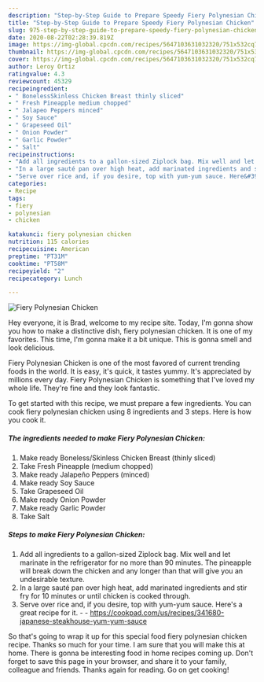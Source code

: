 ```yaml
---
description: "Step-by-Step Guide to Prepare Speedy Fiery Polynesian Chicken"
title: "Step-by-Step Guide to Prepare Speedy Fiery Polynesian Chicken"
slug: 975-step-by-step-guide-to-prepare-speedy-fiery-polynesian-chicken
date: 2020-08-22T02:28:39.819Z
image: https://img-global.cpcdn.com/recipes/5647103631032320/751x532cq70/fiery-polynesian-chicken-recipe-main-photo.jpg
thumbnail: https://img-global.cpcdn.com/recipes/5647103631032320/751x532cq70/fiery-polynesian-chicken-recipe-main-photo.jpg
cover: https://img-global.cpcdn.com/recipes/5647103631032320/751x532cq70/fiery-polynesian-chicken-recipe-main-photo.jpg
author: Leroy Ortiz
ratingvalue: 4.3
reviewcount: 45329
recipeingredient:
- " BonelessSkinless Chicken Breast thinly sliced"
- " Fresh Pineapple medium chopped"
- " Jalapeo Peppers minced"
- " Soy Sauce"
- " Grapeseed Oil"
- " Onion Powder"
- " Garlic Powder"
- " Salt"
recipeinstructions:
- "Add all ingredients to a gallon-sized Ziplock bag. Mix well and let marinate in the refrigerator for no more than 90 minutes. The pineapple will break down the chicken and any longer than that will give you an undesirable texture."
- "In a large sauté pan over high heat, add marinated ingredients and stir fry for 10 minutes or until chicken is cooked through."
- "Serve over rice and, if you desire, top with yum-yum sauce. Here&#39;s a great recipe for it.  https://cookpad.com/us/recipes/341680-japanese-steakhouse-yum-yum-sauce"
categories:
- Recipe
tags:
- fiery
- polynesian
- chicken

katakunci: fiery polynesian chicken 
nutrition: 115 calories
recipecuisine: American
preptime: "PT31M"
cooktime: "PT58M"
recipeyield: "2"
recipecategory: Lunch

---
```



![Fiery Polynesian Chicken](https://img-global.cpcdn.com/recipes/5647103631032320/751x532cq70/fiery-polynesian-chicken-recipe-main-photo.jpg)

Hey everyone, it is Brad, welcome to my recipe site. Today, I'm gonna show you how to make a distinctive dish, fiery polynesian chicken. It is one of my favorites. This time, I'm gonna make it a bit unique. This is gonna smell and look delicious.

Fiery Polynesian Chicken is one of the most favored of current trending foods in the world. It is easy, it's quick, it tastes yummy. It's appreciated by millions every day. Fiery Polynesian Chicken is something that I've loved my whole life. They're fine and they look fantastic.




To get started with this recipe, we must prepare a few ingredients. You can cook fiery polynesian chicken using 8 ingredients and 3 steps. Here is how you cook it.

<!--inarticleads1-->

##### The ingredients needed to make Fiery Polynesian Chicken:

1. Make ready  Boneless/Skinless Chicken Breast (thinly sliced)
1. Take  Fresh Pineapple (medium chopped)
1. Make ready  Jalapeño Peppers (minced)
1. Make ready  Soy Sauce
1. Take  Grapeseed Oil
1. Make ready  Onion Powder
1. Make ready  Garlic Powder
1. Take  Salt




<!--inarticleads2-->

##### Steps to make Fiery Polynesian Chicken:

1. Add all ingredients to a gallon-sized Ziplock bag. Mix well and let marinate in the refrigerator for no more than 90 minutes. The pineapple will break down the chicken and any longer than that will give you an undesirable texture.
1. In a large sauté pan over high heat, add marinated ingredients and stir fry for 10 minutes or until chicken is cooked through.
1. Serve over rice and, if you desire, top with yum-yum sauce. Here&#39;s a great recipe for it. -  - https://cookpad.com/us/recipes/341680-japanese-steakhouse-yum-yum-sauce




So that's going to wrap it up for this special food fiery polynesian chicken recipe. Thanks so much for your time. I am sure that you will make this at home. There is gonna be interesting food in home recipes coming up. Don't forget to save this page in your browser, and share it to your family, colleague and friends. Thanks again for reading. Go on get cooking!
